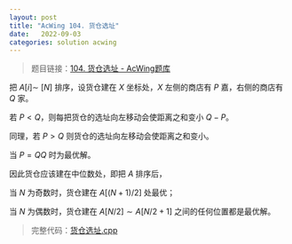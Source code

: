 ```yaml
---
layout: post
title: "AcWing 104. 货仓选址"
date:   2022-09-03
categories: solution acwing
---
```


> 题目链接：<a href="https://www.acwing.com/problem/content/106/" target="_blank">104. 货仓选址 - AcWing题库</a>

把 $A[i] \sim ~[N]$ 排序，设货仓建在 $X$ 坐标处，$X$ 左侧的商店有 $P$ 嘉，右侧的商店有 $Q$ 家。

若 $P < Q$，则每把货仓的选址向左移动会使距离之和变小 $Q - P$。

同理，若 $P > Q$ 则货仓的选址向左移动会使距离之和变小。

当 $P = QQ$ 时为最优解。

因此货仓应该建在中位数处，即把 $A$ 排序后，

当 $N$ 为奇数时，货仓建在 $A[(N + 1) / 2]$ 处最优；

当 $N$ 为偶数时，货仓建在 $A[N / 2] \sim A[N / 2 + 1]$ 之间的任何位置都是最优解。

> 完整代码：<a href="https://gitee.com/lyccrius/oi/blob/master/AcWing/104/货仓选址.cpp" target="_blank">货仓选址.cpp</a>
